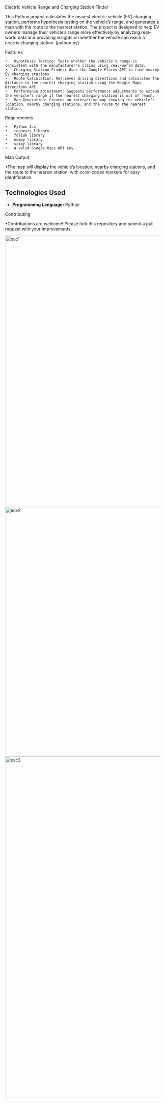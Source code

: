 Electric Vehicle Range and Charging Station Finder

This Python project calculates the nearest electric vehicle (EV) charging station, performs hypothesis testing on the vehicle’s range, and generates a map with the route to the nearest station. The project is designed to help EV owners manage their vehicle’s range more effectively by analyzing real-world data and providing insights on whether the vehicle can reach a nearby charging station. (python.py)

Features

	•	Hypothesis Testing: Tests whether the vehicle’s range is consistent with the manufacturer’s claims using real-world data.
	•	Charging Station Finder: Uses the Google Places API to find nearby EV charging stations.
	•	Route Calculation: Retrieves driving directions and calculates the distance to the nearest charging station using the Google Maps Directions API.
	•	Performance Adjustment: Suggests performance adjustments to extend the vehicle’s range if the nearest charging station is out of reach.
	•	Map Generation: Creates an interactive map showing the vehicle’s location, nearby charging stations, and the route to the nearest station.

Requirements

	•	Python 3.x
	•	requests library
	•	folium library
	•	numpy library
	•	scipy library
	•	A valid Google Maps API key


	
Map Output

•The map will display the vehicle’s location, nearby charging stations, and the route to the nearest station, with color-coded markers for easy identification.

## Technologies Used

- **Programming Language:** Python

Contributing

•Contributions are welcome! Please fork this repository and submit a pull request with your improvements.

<img width="883" alt="evc1" src="https://github.com/user-attachments/assets/05fb607a-188d-4f23-95cd-6dcc13f8fc95">
<img width="813" alt="ecv2" src="https://github.com/user-attachments/assets/12403c19-2380-4d68-9755-2384804fe756">
<img width="1111" alt="evc3" src="https://github.com/user-attachments/assets/845f4c4e-42a2-405f-b5b5-f4aa16c5b456">

